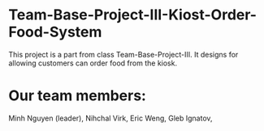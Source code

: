 # Team-Base-Project-III-Kiost-Order-Food-System

This project is a part from class Team-Base-Project-III. It designs for allowing customers can order food from the kiosk. 

# Our team members:

Minh Nguyen (leader),
Nihchal Virk,
Eric Weng,
Gleb Ignatov,
